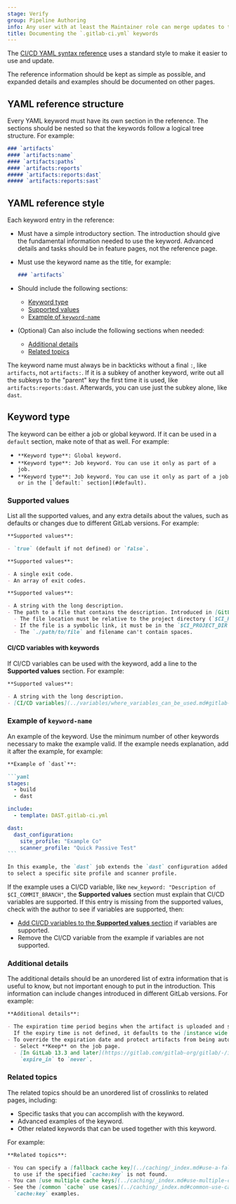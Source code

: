 ```yaml
---
stage: Verify
group: Pipeline Authoring
info: Any user with at least the Maintainer role can merge updates to this content. For details, see https://docs.gitlab.com/ee/development/development_processes.html#development-guidelines-review.
title: Documenting the `.gitlab-ci.yml` keywords
---
```


The [CI/CD YAML syntax reference](../../ci/yaml/_index.md) uses a standard style to make it easier to use and update.

The reference information should be kept as simple as possible, and expanded details
and examples should be documented on other pages.

## YAML reference structure

Every YAML keyword must have its own section in the reference. The sections should
be nested so that the keywords follow a logical tree structure. For example:

```markdown
### `artifacts`
#### `artifacts:name`
#### `artifacts:paths`
#### `artifacts:reports`
##### `artifacts:reports:dast`
##### `artifacts:reports:sast`
```

## YAML reference style

Each keyword entry in the reference:

- Must have a simple introductory section. The introduction should give the fundamental
  information needed to use the keyword. Advanced details and tasks should be in
  feature pages, not the reference page.

- Must use the keyword name as the title, for example:

  ```markdown
  ### `artifacts`
  ```

- Should include the following sections:
  - [Keyword type](#keyword-type)
  - [Supported values](#supported-values)
  - [Example of `keyword-name`](#example-of-keyword-name)
- (Optional) Can also include the following sections when needed:
  - [Additional details](#additional-details)
  - [Related topics](#related-topics)

The keyword name must always be in backticks without a final `:`, like `artifacts`, not `artifacts:`.
If it is a subkey of another keyword, write out all the subkeys to the "parent" key the first time it
is used, like `artifacts:reports:dast`. Afterwards, you can use just the subkey alone, like `dast`.

## Keyword type

The keyword can be either a job or global keyword. If it can be used in a `default`
section, make note of that as well. For example:

- `**Keyword type**: Global keyword.`
- `**Keyword type**: Job keyword. You can use it only as part of a job.`
- ``**Keyword type**: Job keyword. You can use it only as part of a job or in the [`default:` section](#default).``

### Supported values

List all the supported values, and any extra details about the values, such as defaults
or changes due to different GitLab versions. For example:

```markdown
**Supported values**:

- `true` (default if not defined) or `false`.
```

```markdown
**Supported values**:

- A single exit code.
- An array of exit codes.
```

```markdown
**Supported values**:

- A string with the long description.
- The path to a file that contains the description. Introduced in [GitLab 13.7](https://gitlab.com/gitlab-org/release-cli/-/merge_requests/67).
  - The file location must be relative to the project directory (`$CI_PROJECT_DIR`).
  - If the file is a symbolic link, it must be in the `$CI_PROJECT_DIR`.
  - The `./path/to/file` and filename can't contain spaces.
```

#### CI/CD variables with keywords

If CI/CD variables can be used with the keyword, add a line to the **Supported values**
section. For example:

```markdown
**Supported values**:

- A string with the long description.
- [CI/CD variables](../variables/where_variables_can_be_used.md#gitlab-ciyml-file).
```

### Example of `keyword-name`

An example of the keyword. Use the minimum number of other keywords necessary
to make the example valid. If the example needs explanation, add it after the example,
for example:

````markdown
**Example of `dast`**:

```yaml
stages:
  - build
  - dast

include:
  - template: DAST.gitlab-ci.yml

dast:
  dast_configuration:
    site_profile: "Example Co"
    scanner_profile: "Quick Passive Test"
```

In this example, the `dast` job extends the `dast` configuration added with the `include:` keyword
to select a specific site profile and scanner profile.
````

If the example uses a CI/CD variable, like `new_keyword: "Description of $CI_COMMIT_BRANCH"`,
the **Supported values** section must explain that CI/CD variables are supported.
If this entry is missing from the supported values, check with the author to see if
variables are supported, then:

- [Add CI/CD variables to the **Supported values** section](#cicd-variables-with-keywords)
  if variables are supported.
- Remove the CI/CD variable from the example if variables are not supported.

### Additional details

The additional details should be an unordered list of extra information that is
useful to know, but not important enough to put in the introduction. This information
can include changes introduced in different GitLab versions. For example:

```markdown
**Additional details**:

- The expiration time period begins when the artifact is uploaded and stored on GitLab.
  If the expiry time is not defined, it defaults to the [instance wide setting](../../administration/settings/continuous_integration.md#default-artifacts-expiration).
- To override the expiration date and protect artifacts from being automatically deleted:
  - Select **Keep** on the job page.
  - [In GitLab 13.3 and later](https://gitlab.com/gitlab-org/gitlab/-/issues/22761), set the value of
    `expire_in` to `never`.
```

### Related topics

The related topics should be an unordered list of crosslinks to related pages, including:

- Specific tasks that you can accomplish with the keyword.
- Advanced examples of the keyword.
- Other related keywords that can be used together with this keyword.

For example:

```markdown
**Related topics**:

- You can specify a [fallback cache key](../caching/_index.md#use-a-fallback-cache-key)
  to use if the specified `cache:key` is not found.
- You can [use multiple cache keys](../caching/_index.md#use-multiple-caches) in a single job.
- See the [common `cache` use cases](../caching/_index.md#common-use-cases-for-caches) for more
  `cache:key` examples.
```
